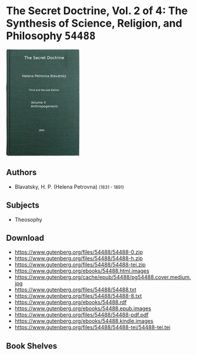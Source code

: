 # The Secret Doctrine, Vol. 2 of 4: The Synthesis of Science, Religion, and Philosophy <kbd>54488</kbd>

![](./cover.medium.jpg "")

## Authors


 - Blavatsky, H. P. (Helena Petrovna) <small>(1831 - 1891)</small>

## Subjects


 - Theosophy

## Download


 - https://www.gutenberg.org/files/54488/54488-0.zip
 - https://www.gutenberg.org/files/54488/54488-h.zip
 - https://www.gutenberg.org/files/54488/54488-tei.zip
 - https://www.gutenberg.org/ebooks/54488.html.images
 - https://www.gutenberg.org/cache/epub/54488/pg54488.cover.medium.jpg
 - https://www.gutenberg.org/files/54488/54488.txt
 - https://www.gutenberg.org/files/54488/54488-8.txt
 - https://www.gutenberg.org/ebooks/54488.rdf
 - https://www.gutenberg.org/ebooks/54488.epub.images
 - https://www.gutenberg.org/files/54488/54488-pdf.pdf
 - https://www.gutenberg.org/ebooks/54488.kindle.images
 - https://www.gutenberg.org/files/54488/54488-tei/54488-tei.tei

## Book Shelves


